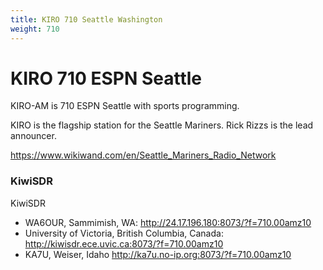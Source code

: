 ```yaml
---
title: KIRO 710 Seattle Washington
weight: 710
---
```

# KIRO 710 ESPN Seattle

KIRO-AM is 710 ESPN Seattle with sports programming.

KIRO is the flagship station for the Seattle Mariners.
Rick Rizzs is the lead announcer.

<!--more-->

https://www.wikiwand.com/en/Seattle_Mariners_Radio_Network

### KiwiSDR

KiwiSDR

* WA6OUR, Sammimish, WA: http://24.17.196.180:8073/?f=710.00amz10
* University of Victoria, British Columbia, Canada: http://kiwisdr.ece.uvic.ca:8073/?f=710.00amz10
* KA7U, Weiser, Idaho http://ka7u.no-ip.org:8073/?f=710.00amz10

